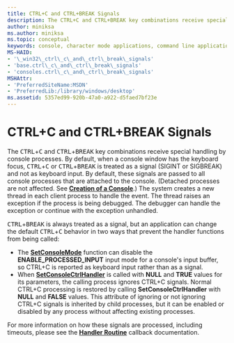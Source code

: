 ```yaml
---
title: CTRL+C and CTRL+BREAK Signals
description: The CTRL+C and CTRL+BREAK key combinations receive special handling by console processes.
author: miniksa
ms.author: miniksa
ms.topic: conceptual
keywords: console, character mode applications, command line applications, terminal applications, console api
MS-HAID:
- '\_win32\_ctrl\_c\_and\_ctrl\_break\_signals'
- 'base.ctrl\_c\_and\_ctrl\_break\_signals'
- 'consoles.ctrl\_c\_and\_ctrl\_break\_signals'
MSHAttr:
- 'PreferredSiteName:MSDN'
- 'PreferredLib:/library/windows/desktop'
ms.assetid: 5357ed99-920b-47a0-a922-d5faed7bf23e
---
```


# CTRL+C and CTRL+BREAK Signals


The <kbd>CTRL</kbd>+<kbd>C</kbd> and <kbd>CTRL</kbd>+<kbd>BREAK</kbd> key combinations receive special handling by console processes. By default, when a console window has the keyboard focus, <kbd>CTRL</kbd>+<kbd>C</kbd> or <kbd>CTRL</kbd>+<kbd>BREAK</kbd> is treated as a signal (SIGINT or SIGBREAK) and not as keyboard input. By default, these signals are passed to all console processes that are attached to the console. (Detached processes are not affected. See [**Creation of a Console**](creation-of-a-console.md).) The system creates a new thread in each client process to handle the event. The thread raises an exception if the process is being debugged. The debugger can handle the exception or continue with the exception unhandled.

<kbd>CTRL</kbd>+<kbd>BREAK</kbd> is always treated as a signal, but an application can change the default <kbd>CTRL</kbd>+<kbd>C</kbd> behavior in two ways that prevent the handler functions from being called:

- The [**SetConsoleMode**](setconsolemode.md) function can disable the **ENABLE\_PROCESSED\_INPUT** input mode for a console's input buffer, so CTRL+C is reported as keyboard input rather than as a signal.
- When [**SetConsoleCtrlHandler**](setconsolectrlhandler.md) is called with **NULL** and **TRUE** values for its parameters, the calling process ignores CTRL+C signals. Normal CTRL+C processing is restored by calling **SetConsoleCtrlHandler** with **NULL** and **FALSE** values. This attribute of ignoring or not ignoring CTRL+C signals is inherited by child processes, but it can be enabled or disabled by any process without affecting existing processes.

For more information on how these signals are processed, including timeouts, please see the [**Handler Routine**](handlerroutine.md) callback documentation.
